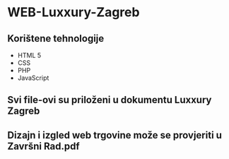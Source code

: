 # WEB-Luxxury-Zagreb
## Korištene tehnologije
* HTML 5
* CSS
* PHP
* JavaScript

## Svi file-ovi su priloženi u dokumentu Luxxury Zagreb
## Dizajn i izgled web trgovine može se provjeriti u Završni Rad.pdf
